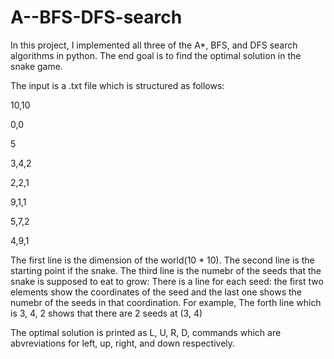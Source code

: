 # A--BFS-DFS-search

In this project, I implemented all three of the A*, BFS, and DFS search algorithms in python. The end goal is to find the optimal solution in the snake game. 

The input is a .txt file which is structured as follows:

10,10

0,0

5 

3,4,2

2,2,1

9,1,1

5,7,2

4,9,1


The first line is the dimension of the world(10 * 10).
The second line is the starting point if the snake.
The third line is the numebr of the seeds that the snake is supposed to eat to grow:
There is a line for each seed: the first two elements show the coordinates of the seed and the last one shows the numebr of the seeds in that coordination. For example,
The forth line which is 3, 4, 2 shows that there are 2 seeds at (3, 4)

The optimal solution is printed as L, U, R, D, commands which are abvreviations for left, up, right, and down respectively. 

